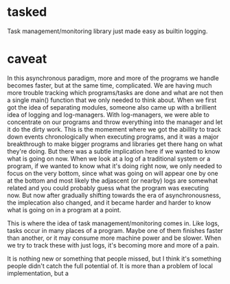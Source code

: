 # tasked
Task management/monitoring library just made easy as builtin logging.

# caveat

In this asynchronous paradigm, more and more of the programs we handle becomes faster, but at the same time, complicated. We are having much more trouble tracking which programs/tasks are done and what are not then a single main() function that we only needed to think about.
When we first got the idea of separating modules, someone also came up with a brillient idea of logging and log-managers. With log-managers, we were able to concentrate on our programs and throw everything into the manager and let it do the dirty work.
This is the momement where we got the abillity to track down events chronologically when executing programs, and it was a major breakthrough to make bigger programs and libraries get there hang on what they're doing. 
But there was a subtle implication here if we wanted to know what is going on now.
When we look at a log of a traditional system or a program, if we wanted to know what it's doing right now, we only needed to focus on the very bottom, since what was going on will appear one by one at the bottom and most likely the adjascent (or nearby) logs are somewhat related and you could probably guess what the program was executing now.
But now after gradually shifting towards the era of asynchronousness, the implecation also changed, and it became harder and harder to know what is going on in a program at a point.

This is where the idea of task management/monitoring comes in. Like logs, tasks occur in many places of a program. Maybe one of them finishes faster than another, or it may consume more machine power and be slower. When we try to track these with just logs, it's becoming more and more of a pain. 

It is nothing new or something that people missed, but I think it's something people didn't catch the full potential of. It is more than a problem of local implementation, but a 
